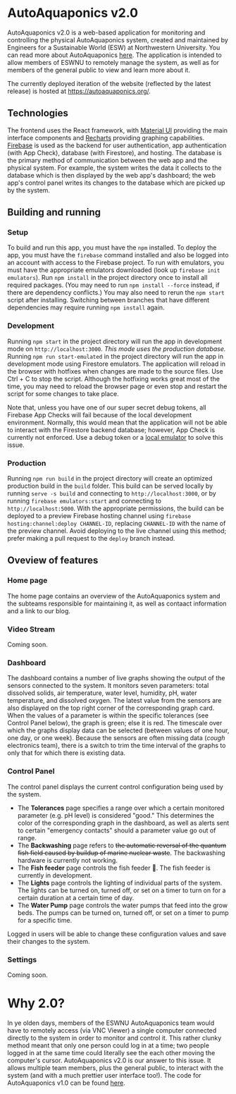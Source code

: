 # AutoAquaponics v2.0

AutoAquaponics v2.0 is a web-based application for monitoring and controlling the physical AutoAquaponics system, created and maintained by Engineers for a Sustainable World (ESW) at Northwestern University. You can read more about AutoAquaponics [here](https://esw-nu.github.io/pages/auto-aquaponics.html). The application is intended to allow members of ESWNU to remotely manage the system, as well as for members of the general public to view and learn more about it.

The currently deployed iteration of the website (reflected by the latest release) is hosted at https://autoaquaponics.org/.

## Technologies

The frontend uses the React framework, with [Material UI](https://mui.com/) providing the main interface components and [Recharts](https://recharts.org/en-US) providing graphing capabilities. [Firebase](https://firebase.google.com/) is used as the backend for user authentication, app authentication (with App Check), database (with Firestore), and hosting. The database is the primary method of communication between the web app and the physical system. For example, the system writes the data it collects to the database which is then displayed by the web app's dashboard; the web app's control panel writes its changes to the database which are picked up by the system.

## Building and running

### Setup

To build and run this app, you must have the `npm` installed. To deploy the app, you must have the `firebase` command installed and also be logged into an account with access to the Firebase project. To run with emulators, you must have the appropriate emulators downloaded (look up `firebase init emulators`). Run `npm install` in the project directory once to install all required packages. (You may need to run `npm install --force` instead, if there are dependency conflicts.) You may also need to rerun the `npm start` script after installing. Switching between branches that have different dependencies may require running `npm install` again.

### Development

Running `npm start` in the project directory will run the app in development mode on `http://localhost:3000`. *This mode uses the production database.* Running `npm run start-emulated` in the project directory will run the app in development mode using Firestore emulators. The application will reload in the browser with hotfixes when changes are made to the source files. Use Ctrl + C to stop the script. Although the hotfixing works great most of the time, you may need to reload the browser page or even stop and restart the script for some changes to take place.

Note that, unless you have one of our super secret debug tokens, all Firebase App Checks will fail because of the local development environment. Normally, this would mean that the application will not be able to interact with the Firestore backend database; however, App Check is currently not enforced. Use a debug token or a [local emulator](https://firebase.google.com/docs/emulator-suite) to solve this issue.

### Production

Running `npm run build` in the project directory will create an optimized production build in the `build` folder. This build can be served locally by running `serve -s build` and connecting to `http://localhost:3000`, or by running `firebase emulators:start` and connecting to `http://localhost:5000`. With the appropriate permissions, the build can be deployed to a preview Firebase hosting channel using `firebase hosting:channel:deploy CHANNEL-ID`, replacing `CHANNEL-ID` with the name of the preview channel. Avoid deploying to the live channel using this method; prefer making a pull request to the `deploy` branch instead.

## Oveview of features

### Home page

The home page contains an overview of the AutoAquaponics system and the subteams responsible for maintaining it, as well as contaact information and a link to our blog.

### Video Stream

Coming soon.

### Dashboard

The dashboard contains a number of live graphs showing the output of the sensors connected to the system. It monitors seven parameters: total dissolved solids, air temperature, water level, humidity, pH, water temperature, and dissolved oxygen. The latest value from the sensors are also displayed on the top right corner of the corresponding graph card. When the values of a parameter is within the specific tolerances (see Control Panel below), the graph is green; else it is red. The timescale over which the graphs display data can be selected (between values of one hour, one day, or one week). Because the sensors are often missing data (*cough* electronics team), there is a switch to trim the time interval of the graphs to only that for which there is existing data.

### Control Panel

The control panel displays the current control configuration being used by the system.
- The **Tolerances** page specifies a range over which a certain monitored parameter (e.g. pH level) is considered "good." This determines the color of the corresponding graph in the dashboard, as well as alerts sent to certain "emergency contacts" should a parameter value go out of range.
- The **Backwashing** page refers to ~~the automatic reversal of the quantum fish field caused by buildup of marine nuclear waste~~. The backwashing hardware is currently not working.
- The **Fish feeder** page controls the fish feeder :brain:. The fish feeder is currently in development.
- The **Lights** page controls the lighting of individual parts of the system. The lights can be turned on, turned off, or set on a timer to turn on for a certain duration at a certain time of day.
- The **Water Pump** page controls the water pumps that feed into the grow beds. The pumps can be turned on, turned off, or set on a timer to pump for a specific time.

Logged in users will be able to change these configuration values and save their changes to the system.

### Settings

Coming soon.

# Why 2.0?

In ye olden days, members of the ESWNU AutoAquaponics team would have to remotely access (via VNC Viewer) a single computer connected directly to the system in order to monitor and control it. This rather clunky method meant that only one person could log in at a time; two people logged in at the same time could literally see the each other moving the computer's cursor. AutoAquaponics v2.0 is our answer to this issue. It allows multiple team members, plus the general public, to interact with the system (and with a much prettier user interface too!). The code for AutoAquaponics v1.0 can be found [here](https://github.com/ESW-NU/AutoAquaponics).
